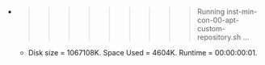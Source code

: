 * >>>>>>>>> Running inst-min-con-00-apt-custom-repository.sh ...
  * Disk size = 1067108K. Space Used = 4604K. Runtime = 00:00:00:01.
